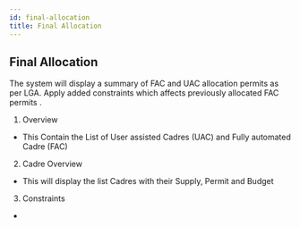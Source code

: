 ```yaml
---
id: final-allocation
title: Final Allocation
---
```


## Final Allocation

The system will display a summary of FAC and UAC allocation permits as per LGA. Apply added constraints which affects previously allocated FAC permits .

1. Overview
* This Contain the List of User assisted Cadres (UAC) and Fully automated Cadre (FAC)

2. Cadre Overview
* This will display the list Cadres with their Supply, Permit and Budget

3. Constraints
* 
